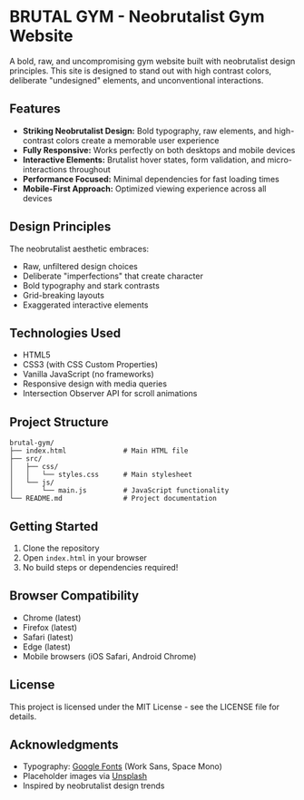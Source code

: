 # BRUTAL GYM - Neobrutalist Gym Website

A bold, raw, and uncompromising gym website built with neobrutalist design principles. This site is designed to stand out with high contrast colors, deliberate "undesigned" elements, and unconventional interactions.

## Features

- **Striking Neobrutalist Design:** Bold typography, raw elements, and high-contrast colors create a memorable user experience
- **Fully Responsive:** Works perfectly on both desktops and mobile devices
- **Interactive Elements:** Brutalist hover states, form validation, and micro-interactions throughout
- **Performance Focused:** Minimal dependencies for fast loading times
- **Mobile-First Approach:** Optimized viewing experience across all devices

## Design Principles

The neobrutalist aesthetic embraces:

- Raw, unfiltered design choices
- Deliberate "imperfections" that create character
- Bold typography and stark contrasts
- Grid-breaking layouts
- Exaggerated interactive elements

## Technologies Used

- HTML5
- CSS3 (with CSS Custom Properties)
- Vanilla JavaScript (no frameworks)
- Responsive design with media queries
- Intersection Observer API for scroll animations

## Project Structure

```
brutal-gym/
├── index.html              # Main HTML file
├── src/
│   ├── css/
│   │   └── styles.css      # Main stylesheet
│   └── js/
│       └── main.js         # JavaScript functionality
└── README.md               # Project documentation
```

## Getting Started

1. Clone the repository
2. Open `index.html` in your browser
3. No build steps or dependencies required!

## Browser Compatibility

- Chrome (latest)
- Firefox (latest)
- Safari (latest)
- Edge (latest)
- Mobile browsers (iOS Safari, Android Chrome)

## License

This project is licensed under the MIT License - see the LICENSE file for details.

## Acknowledgments

- Typography: [Google Fonts](https://fonts.google.com/) (Work Sans, Space Mono)
- Placeholder images via [Unsplash](https://unsplash.com/)
- Inspired by neobrutalist design trends 